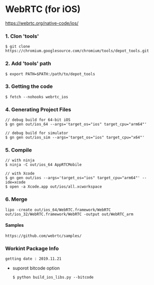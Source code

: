 # WebRTC (for iOS)

https://webrtc.org/native-code/ios/

### 1. Clon 'tools'
	$ git clone https://chromium.googlesource.com/chromium/tools/depot_tools.git

### 2. Add 'tools' path
	$ export PATH=$PATH:/path/to/depot_tools

### 3. Getting the code
	$ fetch --nohooks webrtc_ios

### 4. Generating Project Files
	// debug build for 64-bit iOS
	$ gn gen out/ios_64 --args='target_os="ios" target_cpu="arm64"'
  
	// debug build for simulator
	$ gn gen out/ios_sim --args='target_os="ios" target_cpu="x64"'

### 5. Compile
	// with ninja
	$ ninja -C out/ios_64 AppRTCMobile
  
	// with Xcode
	$ gn gen out/ios --args='target_os="ios" target_cpu="arm64"' --ide=xcode
	$ open -a Xcode.app out/ios/all.xcworkspace

### 6. Merge 
	lipo -create out/ios_64/WebRTC.framework/WebRTC out/ios_32/WebRTC.framework/WebRTC -output out/WebRTC_arm


#### Samples
	https://github.com/webrtc/samples/

### Workint Package Info
	getting date : 2019.11.21
	
* suporot bitcode option
  ```
  $ python build_ios_libs.py --bitcode

